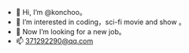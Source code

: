 - 👋 Hi, I’m @konchoo。
- 👀 I’m interested in coding，sci-fi movie and show 。
- 💞️ Now I’m looking for a new job。
- 📫 371292290@qq.com

<!---
konchoo/konchoo is a ✨ special ✨ repository because its `README.md` (this file) appears on your GitHub profile.
You can click the Preview link to take a look at your changes.
--->
